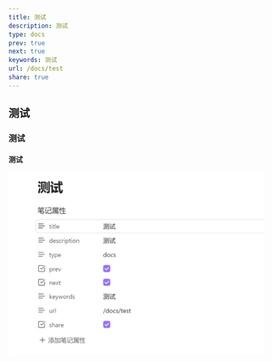 ```yaml
---
title: 测试
description: 测试
type: docs
prev: true
next: true
keywords: 测试
url: /docs/test
share: true
---
```

## 测试


### 测试


#### 测试

![test](../../static/images/test.png)